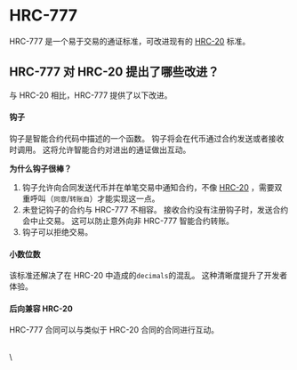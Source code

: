 # HRC-777

HRC-777 是一个易于交易的通证标准，可改进现有的 [HRC-20](hrc20-tong-zhi-hua-dai-bi.md) 标准。

## HRC-777 对 HRC-20 提出了哪些改进？

与 HRC-20 相比，HRC-777 提供了以下改进。

#### 钩子 <a href="#hooks" id="hooks"></a>

钩子是智能合约代码中描述的一个函数。 钩子将会在代币通过合约发送或者接收时调用。 这将允许智能合约对进出的通证做出互动。

**为什么钩子很棒？**

1. 钩子允许向合同发送代币并在单笔交易中通知合约，不像 [HRC-20](hrc20-tong-zhi-hua-dai-bi.md) ，需要双重呼叫（`同意`/`转账自`）才能实现这一点。
2. 未登记钩子的合约与 HRC-777 不相容。 接收合约没有注册钩子时，发送合约会中止交易。 这可以防止意外向非 HRC-777 智能合约转账。
3. 钩子可以拒绝交易。

#### 小数位数 <a href="#decimals" id="decimals"></a>

该标准还解决了在 HRC-20 中造成的`decimals`的混乱。 这种清晰度提升了开发者体验。

#### 后向兼容 HRC-20 <a href="#backwards-compatibility-with-erc-20" id="backwards-compatibility-with-erc-20"></a>

HRC-777 合同可以与类似于 HRC-20 合同的合同进行互动。

\
\
